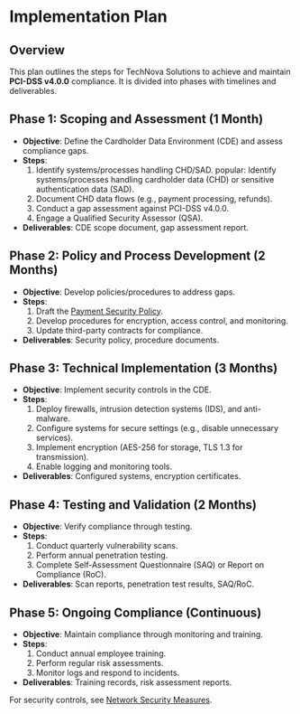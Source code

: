 # Implementation Plan

## Overview
This plan outlines the steps for TechNova Solutions to achieve and maintain **PCI-DSS v4.0.0** compliance. It is divided into phases with timelines and deliverables.

## Phase 1: Scoping and Assessment (1 Month)
- **Objective**: Define the Cardholder Data Environment (CDE) and assess compliance gaps.
- **Steps**:
  1. Identify systems/processes handling CHD/SAD.
popular: Identify systems/processes handling cardholder data (CHD) or sensitive authentication data (SAD).
  2. Document CHD data flows (e.g., payment processing, refunds).
  3. Conduct a gap assessment against PCI-DSS v4.0.0.
  4. Engage a Qualified Security Assessor (QSA).
- **Deliverables**: CDE scope document, gap assessment report.

## Phase 2: Policy and Process Development (2 Months)
- **Objective**: Develop policies/procedures to address gaps.
- **Steps**:
  1. Draft the [Payment Security Policy](./payment-security-policy.md).
  2. Develop procedures for encryption, access control, and monitoring.
  3. Update third-party contracts for compliance.
- **Deliverables**: Security policy, procedure documents.

## Phase 3: Technical Implementation (3 Months)
- **Objective**: Implement security controls in the CDE.
- **Steps**:
  1. Deploy firewalls, intrusion detection systems (IDS), and anti-malware.
  2. Configure systems for secure settings (e.g., disable unnecessary services).
  3. Implement encryption (AES-256 for storage, TLS 1.3 for transmission).
  4. Enable logging and monitoring tools.
- **Deliverables**: Configured systems, encryption certificates.

## Phase 4: Testing and Validation (2 Months)
- **Objective**: Verify compliance through testing.
- **Steps**:
  1. Conduct quarterly vulnerability scans.
  2. Perform annual penetration testing.
  3. Complete Self-Assessment Questionnaire (SAQ) or Report on Compliance (RoC).
- **Deliverables**: Scan reports, penetration test results, SAQ/RoC.

## Phase 5: Ongoing Compliance (Continuous)
- **Objective**: Maintain compliance through monitoring and training.
- **Steps**:
  1. Conduct annual employee training.
  2. Perform regular risk assessments.
  3. Monitor logs and respond to incidents.
- **Deliverables**: Training records, risk assessment reports.

For security controls, see [Network Security Measures](./network-security-measures.md).
